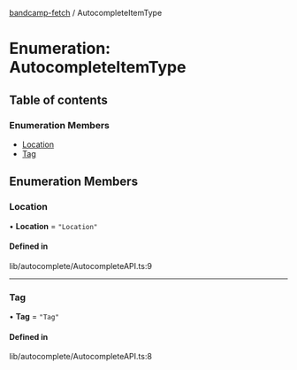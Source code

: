 [bandcamp-fetch](../README.md) / AutocompleteItemType

# Enumeration: AutocompleteItemType

## Table of contents

### Enumeration Members

- [Location](AutocompleteItemType.md#location)
- [Tag](AutocompleteItemType.md#tag)

## Enumeration Members

### Location

• **Location** = ``"Location"``

#### Defined in

lib/autocomplete/AutocompleteAPI.ts:9

___

### Tag

• **Tag** = ``"Tag"``

#### Defined in

lib/autocomplete/AutocompleteAPI.ts:8
